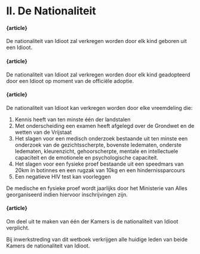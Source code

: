 # II. De Nationaliteit

#### {article}
De nationaliteit van Idioot zal verkregen worden door elk kind geboren uit een Idioot.

#### {article}
De nationaliteit van Idioot zal verkregen worden door elk kind geadopteerd door een Idioot op moment van de officiële adoptie.

#### {article}
De nationaliteit van Idioot kan verkregen worden door elke vreemdeling die:

1. Kennis heeft van ten minste één der landstalen
2. Met onderscheiding een examen heeft afgelegd over de Grondwet en de wetten van de Vrijstaat
3. Het slagen voor een medisch onderzoek bestaande uit ten minste een onderzoek van de gezichtsscherpte, bovenste ledematen, onderste ledematen, kleurenzicht, gehoorscherpte, mentale en intellectuele capaciteit en de emotionele en psychologische capaciteit.
4. Het slagen voor een fysieke proef bestaande uit een speedmars van 20km in botinnes en een rugzak van 10kg en een hindernissparcours
5. Een negatieve HIV test kan voorleggen

De medische en fysieke proef wordt jaarlijks door het Ministerie van Alles georganiseerd indien hiervoor inschrijvingen zijn.

#### {article}
Om deel uit te maken van één der Kamers is de nationaliteit van Idioot verplicht.

Bij inwerkstreding van dit wetboek verkrijgen alle huidige leden van beide Kamers de nationaliteit van Idioot.